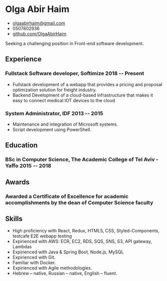 <!-- The (first) h1 will be used as the <title> of the HTML page -->
# Olga Abir Haim

<!-- The unordered list immediately after the h1 will be formatted on a single
line. It is intended to be used for contact details -->
- <olgaabirhaim@gmail.com>
- 0507802936
- [github.com/OlgaAbirHaim](https://github.com/OlgaAbirHaim)

<!-- The paragraph after the h1 and ul and before the first h2 is optional. It
is intended to be used for a short summary. -->
Seeking a challenging position in Front-end software development.

## Experience

<!-- You have to wrap the "left" and "right" half of these headings in spans by
hand -->
### <span>Fullstack Software developer, Softimize </span> <span>2018 -- Present</span>
 - Fullstack development of a webapp that provides a pricing and proposal optimization solution for freight industry.
 - Backend Development of a cloud-based infrastructure that makes it easy to connect medical IOT devices to the cloud

### <span>System Administrator, IDF</span> <span>2013 -- 2015</span>
 - Maintenance and integration of Microsoft systems.
 - Script development using PowerShell.
 
## Education

### <span>BSc in Computer Science, The Academic College of Tel Aviv - Yaffo</span> <span>2015 -- 2018</span>

## Awards

### <span>Awarded a Certificate of Excellence for academic accomplishments by the dean of Computer Science faculty</span>

## Skills

 - High proficiency with React, Redux, HTML5, CSS, Styled-Components, testcafe E2E webapp testing
 - Expirienced with AWS: ECR, EC2, RDS, SQS, SNS, S3, API gateway, Lambdas
 - Expirienced with Java & Spring Boot, Node.js, MySQL
 - Expirienced with Git.
 - Familiar with Docker.
 - Expirienced with Agile methodologies.
 - Hebrew – native, Russian – native, English – fluent.
 	
